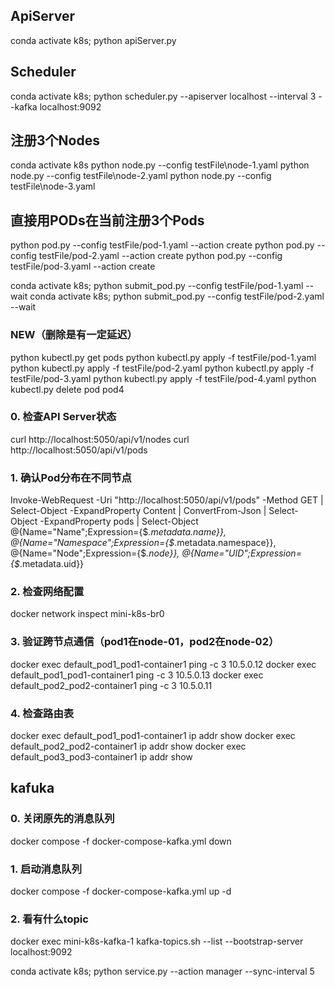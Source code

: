 ## ApiServer
conda activate k8s; python apiServer.py

## Scheduler
<!-- conda activate k8s; python scheduler.py --apiserver localhost --interval 3 -->
conda activate k8s; python scheduler.py --apiserver localhost --interval 3 --kafka localhost:9092

## 注册3个Nodes
conda activate k8s
python node.py --config testFile\node-1.yaml
python node.py --config testFile\node-2.yaml
python node.py --config testFile\node-3.yaml

## 直接用PODs在当前注册3个Pods
python pod.py --config testFile/pod-1.yaml --action create
python pod.py --config testFile/pod-2.yaml --action create
python pod.py --config testFile/pod-3.yaml --action create

conda activate k8s; python submit_pod.py --config testFile/pod-1.yaml --wait
conda activate k8s; python submit_pod.py --config testFile/pod-2.yaml --wait

### NEW（删除是有一定延迟）
python kubectl.py get pods
python kubectl.py apply -f testFile/pod-1.yaml
python kubectl.py apply -f testFile/pod-2.yaml
python kubectl.py apply -f testFile/pod-3.yaml
python kubectl.py apply -f testFile/pod-4.yaml
python kubectl.py delete pod pod4 

### 0. 检查API Server状态
curl http://localhost:5050/api/v1/nodes
curl http://localhost:5050/api/v1/pods

### 1. 确认Pod分布在不同节点
Invoke-WebRequest -Uri "http://localhost:5050/api/v1/pods" -Method GET | Select-Object -ExpandProperty Content | ConvertFrom-Json | Select-Object -ExpandProperty pods | Select-Object @{Name="Name";Expression={$_.metadata.name}}, @{Name="Namespace";Expression={$_.metadata.namespace}}, @{Name="Node";Expression={$_.node}}, @{Name="UID";Expression={$_.metadata.uid}}

### 2. 检查网络配置
docker network inspect mini-k8s-br0

### 3. 验证跨节点通信（pod1在node-01，pod2在node-02）
docker exec default_pod1_pod1-container1 ping -c 3 10.5.0.12
docker exec default_pod1_pod1-container1 ping -c 3 10.5.0.13
docker exec default_pod2_pod2-container1 ping -c 3 10.5.0.11

### 4. 检查路由表
docker exec default_pod1_pod1-container1 ip addr show
docker exec default_pod2_pod2-container1 ip addr show
docker exec default_pod3_pod3-container1 ip addr show

## kafuka
### 0. 关闭原先的消息队列
docker compose -f docker-compose-kafka.yml down
### 1. 启动消息队列
docker compose -f docker-compose-kafka.yml up -d
### 2. 看有什么topic
docker exec mini-k8s-kafka-1 kafka-topics.sh --list --bootstrap-server localhost:9092

conda activate k8s; python service.py --action manager --sync-interval 5